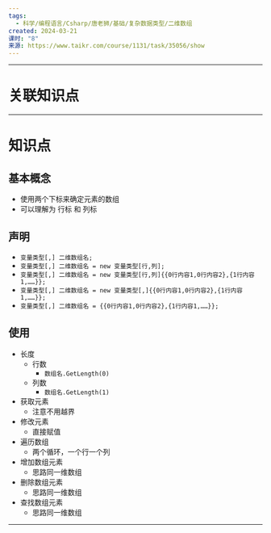 ```yaml
---
tags:
  - 科学/编程语言/Csharp/唐老狮/基础/复杂数据类型/二维数组
created: 2024-03-21
课时: "8"
来源: https://www.taikr.com/course/1131/task/35056/show
---
```


---
# 关联知识点



---
# 知识点

## 基本概念

- 使用两个下标来确定元素的数组
- 可以理解为 行标 和 列标
## 声明

- `变量类型[,] 二维数组名;`
- `变量类型[,] 二维数组名 = new 变量类型[行,列];`
- `变量类型[,] 二维数组名 = new 变量类型[行,列]{{0行内容1,0行内容2},{1行内容1,……}};`
- `变量类型[,] 二维数组名 = new 变量类型[,]{{0行内容1,0行内容2},{1行内容1,……}};`
- `变量类型[,] 二维数组名 = {{0行内容1,0行内容2},{1行内容1,……}};`
## 使用

- 长度
	- 行数
		- `数组名.GetLength(0)`
	- 列数
		- `数组名.GetLength(1)`
- 获取元素
	- 注意不用越界
- 修改元素
	- 直接赋值
- 遍历数组
	- 两个循环，一个行一个列
- 增加数组元素
	- 思路同一维数组
- 删除数组元素
	- 思路同一维数组
- 查找数组元素
	- 思路同一维数组

---

